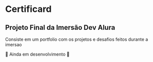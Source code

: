# Certificard

## Projeto Final da Imersão Dev Alura 
Consiste em um portfolio com os projetos e desafios feitos durante a imersao

🚧 Ainda em desenvolvimento 🚧
